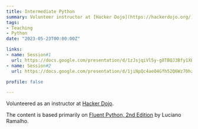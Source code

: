```yaml
---
title: Intermediate Python
summary: Volunteer instructor at [Hacker Dojo](https://hackerdojo.org/)
tags:
- Teaching
- Python
date: "2023-05-23T00:00:00Z"

links:
- name: Session#1
  url: https://docs.google.com/presentation/d/1zJsjqiVl5y-g8TBQJ3Bfy1XBgbg84sYYTruV5XPsYI8
- name: Session#2
  url: https://docs.google.com/presentation/d/1jiNpQc4aeO4Gfh52Q6Wz70hzvhjZnnmDnJl9gnEdWYM

profile: false

---
```


Volunteered as an instructor at [Hacker Dojo](https://hackerdojo.org/).

The content is based primarily on [Fluent Python, 2nd Edition](https://www.oreilly.com/library/view/fluent-python-2nd/9781492056348/) by Luciano Ramalho.
